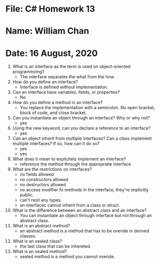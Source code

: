 # File: C# Homework 13
# Name: William Chan
# Date: 16 August, 2020

1. What is an interface as the term is used on object-oriented programmoing?
	* The interface separates the what from the how.
2. How do you define an interface?
	* Interface is defined without implementation.
3. Can an interface have variables, fields, or properties?
	* No
4. How do you define a method in an interface?
	* You replace the implementation with a semicolon. No open bracket, block of code, and close bracket.
5. Can you instantiate an object through an interface? Why or why not?
	* yes
6. Using the new keyword, can you declare a reference to an interface?
	* yes
7. Can an object inherit from multiple interfaces? Can a class implement multiple interfaces? If so, how
can it do so?
	* yes
	* yes
8. What does it mean to explicitely implement an interface?
	* reference the method through the appropriate interface
9. What are the restrictions on interfaces?
	* no fields allowed
	* no constructors allowed
	* no destructors allowed
	* no access modifier fo methods in the interface, they're implicitly public.
	* can't nest any types.
	* an interfacec cannot inherit from a class or struct. 
10. What is the difference between an abstract class and an interface?
	* You can instantiate an object through interface but not through an abstract class.
11. What is an abstract method?
	* an abstract method is a method that has to be overide in derived classes.
12. What is an sealed class?
	* the last class that can be inhereted.
13. What is an sealed method?
	* sealed method is a method you cannot overide. 